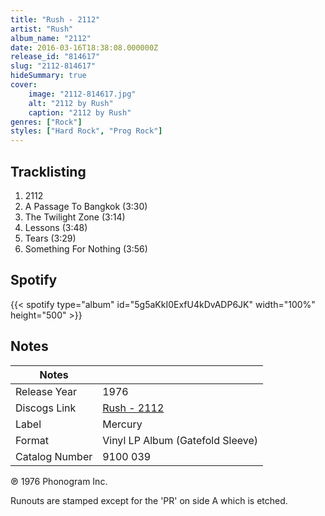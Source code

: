 ```yaml
---
title: "Rush - 2112"
artist: "Rush"
album_name: "2112"
date: 2016-03-16T18:38:08.000000Z
release_id: "814617"
slug: "2112-814617"
hideSummary: true
cover:
    image: "2112-814617.jpg"
    alt: "2112 by Rush"
    caption: "2112 by Rush"
genres: ["Rock"]
styles: ["Hard Rock", "Prog Rock"]
---
```


## Tracklisting
1. 2112
2. A Passage To Bangkok (3:30)
3. The Twilight Zone (3:14)
4. Lessons (3:48)
5. Tears (3:29)
6. Something For Nothing (3:56)


## Spotify
{{< spotify type="album" id="5g5aKkI0ExfU4kDvADP6JK" width="100%" height="500" >}}



## Notes
| Notes          |             |
| ---------------| ----------- |
| Release Year   | 1976 |
| Discogs Link   | [Rush - 2112](https://www.discogs.com/release/814617-Rush-2112) |
| Label          | Mercury |
| Format         | Vinyl LP Album (Gatefold Sleeve) |
| Catalog Number | 9100 039 |

℗ 1976 Phonogram Inc.

Runouts are stamped except for the 'PR' on side A which is etched.
